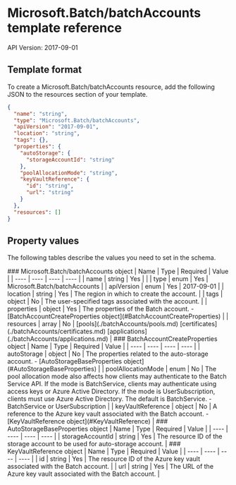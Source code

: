 # Microsoft.Batch/batchAccounts template reference
API Version: 2017-09-01
## Template format

To create a Microsoft.Batch/batchAccounts resource, add the following JSON to the resources section of your template.

```json
{
  "name": "string",
  "type": "Microsoft.Batch/batchAccounts",
  "apiVersion": "2017-09-01",
  "location": "string",
  "tags": {},
  "properties": {
    "autoStorage": {
      "storageAccountId": "string"
    },
    "poolAllocationMode": "string",
    "keyVaultReference": {
      "id": "string",
      "url": "string"
    }
  },
  "resources": []
}
```
## Property values

The following tables describe the values you need to set in the schema.

<a id="Microsoft.Batch/batchAccounts" />
### Microsoft.Batch/batchAccounts object
|  Name | Type | Required | Value |
|  ---- | ---- | ---- | ---- |
|  name | string | Yes |  |
|  type | enum | Yes | Microsoft.Batch/batchAccounts |
|  apiVersion | enum | Yes | 2017-09-01 |
|  location | string | Yes | The region in which to create the account. |
|  tags | object | No | The user-specified tags associated with the account. |
|  properties | object | Yes | The properties of the Batch account. - [BatchAccountCreateProperties object](#BatchAccountCreateProperties) |
|  resources | array | No | [pools](./batchAccounts/pools.md) [certificates](./batchAccounts/certificates.md) [applications](./batchAccounts/applications.md) |


<a id="BatchAccountCreateProperties" />
### BatchAccountCreateProperties object
|  Name | Type | Required | Value |
|  ---- | ---- | ---- | ---- |
|  autoStorage | object | No | The properties related to the auto-storage account. - [AutoStorageBaseProperties object](#AutoStorageBaseProperties) |
|  poolAllocationMode | enum | No | The pool allocation mode also affects how clients may authenticate to the Batch Service API. If the mode is BatchService, clients may authenticate using access keys or Azure Active Directory. If the mode is UserSubscription, clients must use Azure Active Directory. The default is BatchService. - BatchService or UserSubscription |
|  keyVaultReference | object | No | A reference to the Azure key vault associated with the Batch account. - [KeyVaultReference object](#KeyVaultReference) |


<a id="AutoStorageBaseProperties" />
### AutoStorageBaseProperties object
|  Name | Type | Required | Value |
|  ---- | ---- | ---- | ---- |
|  storageAccountId | string | Yes | The resource ID of the storage account to be used for auto-storage account. |


<a id="KeyVaultReference" />
### KeyVaultReference object
|  Name | Type | Required | Value |
|  ---- | ---- | ---- | ---- |
|  id | string | Yes | The resource ID of the Azure key vault associated with the Batch account. |
|  url | string | Yes | The URL of the Azure key vault associated with the Batch account. |

